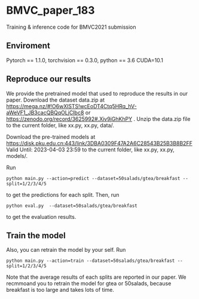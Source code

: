 # BMVC_paper_183
Training &amp; inference code for BMVC2021 submission

## Enviroment
Pytorch == 1.1.0, torchvision == 0.3.0, python == 3.6 CUDA=10.1



## Reproduce our results
We provide the pretrained model that used to reproduce the results in our paper.
Download the dataset data.zip at https://mega.nz/#!O6wXlSTS!wcEoDT4Ctq5HRq_hV-aWeVF1_JB3cacQBQqOLjCIbc8  or https://zenodo.org/record/3625992#.Xiv9jGhKhPY . Unzip the data.zip file to the current folder, like xx.py, xx.py, data/.

Download the pre-trained models at https://disk.pku.edu.cn:443/link/3DBA0309F47A2A6C28543B25B3B8B2FF  Valid Until: 2023-04-03 23:59 to the current folder, like xx.py, xx.py, models/.

Run
```
python main.py --action=predict --dataset=50salads/gtea/breakfast --split=1/2/3/4/5
```
to get the predictions for each split. Then, run 
```
python eval.py  --dataset=50salads/gtea/breakfast
```
to get the evaluation results.


## Train the model 
Also, you can retrain the model by your self. Run
```
python main.py --action=train --dataset=50salads/gtea/breakfast --split=1/2/3/4/5
```

Note that the average results of each splits are reported in our paper. We recmmoand you to retrain the model for gtea or 50salads, because breakfast is too large and takes lots of time.

